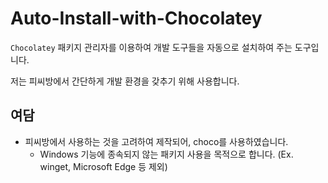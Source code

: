 # Auto-Install-with-Chocolatey

`Chocolatey` 패키지 관리자를 이용하여 개발 도구들을 자동으로 설치하여 주는 도구입니다.

저는 피씨방에서 간단하게 개발 환경을 갖추기 위해 사용합니다.

## 여담

- 피씨방에서 사용하는 것을 고려하여 제작되어, choco를 사용하였습니다.
  - Windows 기능에 종속되지 않는 패키지 사용을 목적으로 합니다. (Ex. winget, Microsoft Edge 등 제외)
